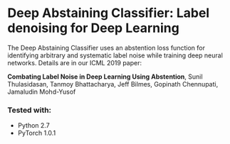 
# Deep Abstaining Classifier: Label denoising for  Deep Learning

The Deep Abstaining Classifier uses an abstention loss function for identifying arbitrary and systematic label noise  while training deep neural networks. Details are in our ICML 2019 paper:

**Combating Label Noise in Deep Learning Using Abstention**, Sunil Thulasidasan, Tanmoy Bhattacharya, Jeff Bilmes, Gopinath Chennupati, Jamaludin Mohd-Yusof 



### Tested with:

- Python 2.7
- PyTorch 1.0.1





